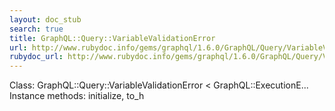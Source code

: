 ```yaml
---
layout: doc_stub
search: true
title: GraphQL::Query::VariableValidationError
url: http://www.rubydoc.info/gems/graphql/1.6.0/GraphQL/Query/VariableValidationError
rubydoc_url: http://www.rubydoc.info/gems/graphql/1.6.0/GraphQL/Query/VariableValidationError
---
```


Class: GraphQL::Query::VariableValidationError < GraphQL::ExecutionE...
Instance methods:
initialize, to_h


